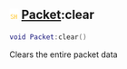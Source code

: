 ## ![shared](.gitbook/assets/shared.png) [Packet](./readme/Packet/README.md):clear

```lua
void Packet:clear()
```

Clears the entire packet data
